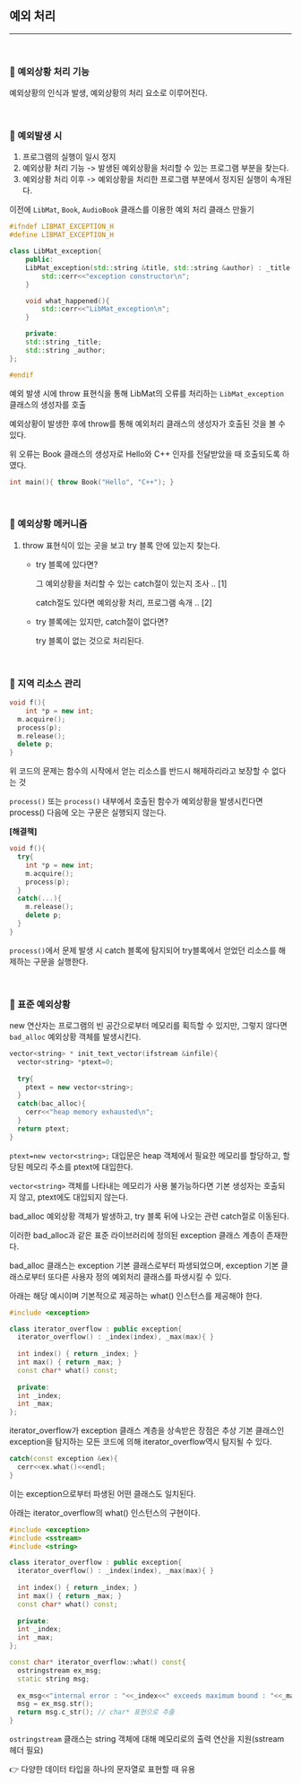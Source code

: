 ## 예외 처리

***

<br>

### :pushpin: 예외상황 처리 기능

예외상황의 인식과 발생, 예외상황의 처리 요소로 이루어진다.

<br>

### :pushpin: 예외발생 시

1. 프로그램의 실행이 일시 정지
2. 예외상황 처리 기능 -> 발생된 예외상황을 처리할 수 있는 프로그램 부분을 찾는다.
3. 예외상황 처리 이후 -> 예외상황을 처리한 프로그램 부분에서 정지된 실행이 속개된다.

이전에 ```LibMat```, ```Book```, ```AudioBook``` 클래스를 이용한 예외 처리 클래스 만들기

```c++
#ifndef LIBMAT_EXCEPTION_H
#define LIBMAT_EXCEPTION_H

class LibMat_exception{
    public:
    LibMat_exception(std::string &title, std::string &author) : _title(title), _author(author){
        std::cerr<<"exception constructor\n";
    }

    void what_happened(){
        std::cerr<<"LibMat_exception\n";
    }

    private:
    std::string _title;
    std::string _author;
};

#endif
```

예외 발생 시에 throw 표현식을 통해 LibMat의 오류를 처리하는 ```LibMat_exception``` 클래스의 생성자를 호출

예외상황이 발생한 후에 throw를 통해 예외처리 클래스의 생성자가 호출된 것을 볼 수 있다.

위 오류는 Book 클래스의 생성자로 Hello와 C++ 인자를 전달받았을 때 호출되도록 하였다.

```c++
int main(){ throw Book("Hello", "C++"); }
```

<br>

### :pushpin: 예외상황 메커니즘

1. throw 표현식이 있는 곳을 보고 try 블록 안에 있는지 찾는다.

   - try 블록에 있다면?

     그 예외상황을 처리할 수 있는 catch절이 있는지 조사 .. [1]

     catch절도 있다면 예외상황 처리, 프로그램 속개 .. [2]

   - try 블록에는 있지만, catch절이 없다면?

     try 블록이 없는 것으로 처리된다.

     

<br>

### :pushpin: 지역 리소스 관리

```c++
void f(){
	int *p = new int;
  m.acquire();
  process(p);
  m.release();
  delete p;
}
```

위 코드의 문제는 함수의 시작에서 얻는 리소스를 반드시 해제하리라고 보장할 수 없다는 것

```process()``` 또는 ```process()``` 내부에서 호출된 함수가 예외상황을 발생시킨다면 process() 다음에 오는 구문은 실행되지 않는다.



**[해결책]**

```c++
void f(){
  try{
    int *p = new int;
    m.acquire();
    process(p); 
  }
  catch(...){
    m.release();
    delete p;
  }
}
```

```process()```에서 문제 발생 시 catch 블록에 탐지되어 try블록에서 얻었던 리소스를 해제하는 구문을 실행한다.

<br>

### :pushpin: 표준 예외상황

new 연산자는 프로그램의 빈 공간으로부터 메모리를 획득할 수 있지만, 그렇지 않다면 ```bad_alloc``` 예외상황 객체를 발생시킨다.

```c++
vector<string> * init_text_vector(ifstream &infile){
  vector<string> *ptext=0;
  
  try{
    ptext = new vector<string>;
  }
  catch(bac_alloc){
    cerr<<"heap memory exhausted\n";
  }
  return ptext;
}
```

```ptext=new vector<string>;``` 대입문은 heap 객체에서 필요한 메모리를 할당하고, 할당된 메모리 주소를 ptext에 대입한다.

```vector<string>``` 객체를 나타내는 메모리가 사용 불가능하다면 기본 생성자는 호출되지 않고, ptext에도 대입되지 않는다. 

bad_alloc 예외상황 객체가 발생하고, try 블록 뒤에 나오는 관련 catch절로 이동된다.

이러한 bad_alloc과 같은 표준 라이브러리에 정의된 exception 클래스 계층이 존재한다.

bad_alloc 클래스는 exception 기본 클래스로부터 파생되었으며, exception 기본 클래스로부터 또다른 사용자 정의 예외처리 클래스를 파생시킬 수 있다.

아래는 해당 예시이며 기본적으로 제공하는 what() 인스턴스를 제공해야 한다.

```c++
#include <exception>

class iterator_overflow : public exception{
  iterator_overflow() : _index(index), _max(max){ }
  
  int index() { return _index; }
  int max() { return _max; }
  const char* what() const;
  
  private:
  int _index;
  int _max;
};
```

iterator_overflow가 exception 클래스 계층을 상속받은 장점은 추상 기본 클래스인 exception을 탐지하는 모든 코드에 의해 iterator_overflow역시 탐지될 수 있다.

```c++
catch(const exception &ex){
  cerr<<ex.what()<<endl;
}
```

이는 exception으로부터 파생된 어떤 클래스도 일치된다.



아래는 iterator_overflow의 what() 인스턴스의 구현이다.

```c++
#include <exception>
#include <sstream>
#include <string>

class iterator_overflow : public exception{
  iterator_overflow() : _index(index), _max(max){ }
  
  int index() { return _index; }
  int max() { return _max; }
  const char* what() const;
  
  private:
  int _index;
  int _max;
};

const char* iterator_overflow::what() const{
  ostringstream ex_msg;
  static string msg;
  
  ex_msg<<"internal error : "<<_index<<" exceeds maximum bound : "<<_max;
  msg = ex_msg.str();
  return msg.c_str(); // char* 표현으로 추출
}
```

```ostringstream``` 클래스는 string 객체에 대해 메모리로의 출력 연산을 지원(sstream 헤더 필요)

:point_right: 다양한 데이터 타입을 하나의 문자열로 표현할 때 유용